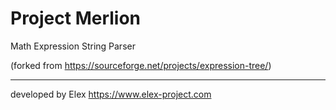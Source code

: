 # Project Merlion

Math Expression String Parser

(forked from https://sourceforge.net/projects/expression-tree/)

---
developed by Elex
https://www.elex-project.com
